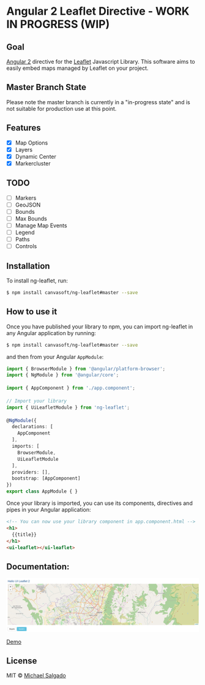 # Angular 2 Leaflet Directive - WORK IN PROGRESS (WIP)

## Goal

[Angular 2](https://angular.io) directive for the [Leaflet](http://leafletjs.com) Javascript Library. This software aims to easily embed maps managed by Leaflet on your project.

## Master Branch State

Please note the master branch is currently in a "in-progress state" and is not suitable for production use at this point.

## Features

- [x] Map Options
- [x] Layers
- [x] Dynamic Center
- [x] Markercluster

## TODO

- [ ] Markers
- [ ] GeoJSON
- [ ] Bounds
- [ ] Max Bounds
- [ ] Manage Map Events
- [ ] Legend
- [ ] Paths
- [ ] Controls

## Installation

To install ng-leaflet, run:

```bash
$ npm install canvasoft/ng-leaflet#master --save
```

## How to use it

Once you have published your library to npm, you can import ng-leaflet in any Angular application by running:

```bash
$ npm install canvasoft/ng-leaflet#master --save
```

and then from your Angular `AppModule`:

```typescript
import { BrowserModule } from '@angular/platform-browser';
import { NgModule } from '@angular/core';

import { AppComponent } from './app.component';

// Import your library
import { UiLeafletModule } from 'ng-leaflet';

@NgModule({
  declarations: [
    AppComponent
  ],
  imports: [
    BrowserModule,
    UiLeafletModule
  ],
  providers: [],
  bootstrap: [AppComponent]
})
export class AppModule { }
```

Once your library is imported, you can use its components, directives and pipes in your Angular application:

```html
<!-- You can now use your library component in app.component.html -->
<h1>
  {{title}}
</h1>
<ui-leaflet></ui-leaflet>
```

## Documentation:

![UI Leaflet for Angular 2](demo/src/assets/images/ui-leaflet-ng2.png)

[Demo](https://canvasoft.github.io/ng-leaflet/demo/dist/)

## License

MIT © [Michael Salgado](mailto:elesdoar@gmail.com)
